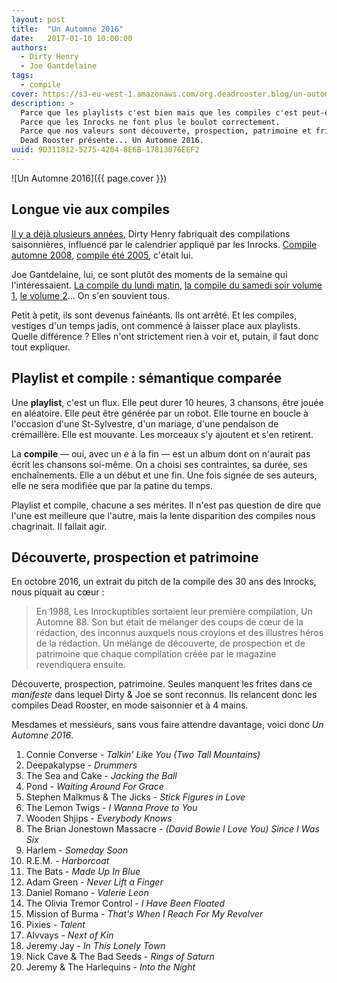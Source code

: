 ```yaml
---
layout: post
title:  "Un Automne 2016"
date:   2017-01-10 10:00:00
authors:
  - Dirty Henry
  - Joe Gantdelaine
tags:
  - compile
cover: https://s3-eu-west-1.amazonaws.com/org.deadrooster.blog/un-automne-2016.jpg
description: >
  Parce que les playlists c'est bien mais que les compiles c'est peut-être mieux.
  Parce que les Inrocks ne font plus le boulot correctement.
  Parce que nos valeurs sont découverte, prospection, patrimoine et frites.
  Dead Rooster présente... Un Automne 2016.
uuid: 9D311812-5275-4204-8E6B-17813076EEF2
---
```


![Un Automne 2016]({{ page.cover }})

## Longue vie aux compiles

[Il y a déjà plusieurs années][compilations], Dirty Henry fabriquait des
compilations saisonnières, influencé par le calendrier appliqué par les Inrocks.
[Compile automne 2008][automne-2008], [compile été 2005][ete-2005], c'était lui.

Joe Gantdelaine, lui, ce sont plutôt des moments de la semaine qui
l'intéressaient. [La compile du lundi matin][lundi-matin], [la compile du
samedi soir volume 1][samedi-soir-1], [le volume 2][samedi-soir-2]… On s'en souvient tous.

Petit à petit, ils sont devenus fainéants. Ils ont arrêté. Et les compiles,
vestiges d'un temps jadis, ont commencé à laisser place aux playlists. Quelle
différence ? Elles n'ont strictement rien à voir et, putain, il faut donc tout
expliquer.

## Playlist et compile : sémantique comparée

Une **playlist**, c'est un flux. Elle peut durer 10 heures, 3 chansons, être
jouée en aléatoire. Elle peut être générée par un robot. Elle tourne en boucle à
l'occasion d'une St-Sylvestre, d'un mariage, d'une pendaison de crémaillère.
Elle est mouvante. Les morceaux s'y ajoutent et s'en retirent.

La **compile** — oui, avec un *e* à la fin — est un album dont on n'aurait pas
écrit les chansons soi-même. On a choisi ses contraintes, sa durée, ses
enchaînements. Elle a un début et une fin. Une fois signée de ses auteurs, elle
ne sera modifiée que par la patine du temps.

Playlist et compile, chacune a ses mérites. Il n'est pas question de dire que
l'une est meilleure que l'autre, mais la lente disparition des compiles nous
chagrinait. Il fallait agir.

## Découverte, prospection et patrimoine

En octobre 2016, un extrait du pitch de la compile des 30 ans des Inrocks, nous
piquait au cœur :

> En 1988, Les Inrockuptibles sortaient leur première compilation, Un Automne
> 88. Son but était de mélanger des coups de cœur de la rédaction, des
> inconnus auxquels nous croyions et des illustres héros de la rédaction. Un
> mélange de découverte, de prospection et de patrimoine que chaque compilation
> créée par le magazine revendiquera ensuite.

Découverte, prospection, patrimoine. Seules manquent les frites dans ce
*manifeste* dans lequel Dirty & Joe se sont reconnus. Ils relancent donc les
compiles Dead Rooster, en mode saisonnier et à 4 mains.

Mesdames et messieurs, sans vous faire attendre davantage, voici donc *Un
Automne 2016*.

<div id='automne-2016-playlist'
     class="dr-playlist"
     dr-spotify-id="65xZgjViHqBXVtecuyisTv"
     dr-spotify-user="guiguilele">
</div>

1. Connie Converse - *Talkin' Like You (Two Tall Mountains)*
1. Deepakalypse - *Drummers*
1. The Sea and Cake - *Jacking the Ball*
1. Pond - *Waiting Around For Grace*
1. Stephen Malkmus & The Jicks - *Stick Figures in Love*
1. The Lemon Twigs - *I Wanna Prove to You*
1. Wooden Shjips - *Everybody Knows*
1. The Brian Jonestown Massacre - *(David Bowie I Love You) Since I Was Six*
1. Harlem - *Someday Soon*
1. R.E.M. - *Harborcoat*
1. The Bats - *Made Up In Blue*
1. Adam Green - *Never Lift a Finger*
1. Daniel Romano - *Valerie Leon*
1. The Olivia Tremor Control - *I Have Been Floated*
1. Mission of Burma - *That's When I Reach For My Revolver*
1. Pixies - *Talent*
1. Alvvays - *Next of Kin*
1. Jeremy Jay - *In This Lonely Town*
1. Nick Cave & The Bad Seeds - *Rings of Saturn*
1. Jeremy & The Harlequins - *Into the Night*

[compilations]: http://www.deadrooster.org/-Les-compiles-
[automne-2008]: http://www.deadrooster.org/Compile-automne-2008
[ete-2005]: http://www.deadrooster.org/Compile-ete-2005
[lundi-matin]: http://www.deadrooster.org/La-compile-du-lundi-matin
[samedi-soir-1]: http://www.deadrooster.org/La-compile-du-samedi-soir-volume-1
[samedi-soir-2]: http://www.deadrooster.org/La-compile-du-samedi-soir-volume-2

